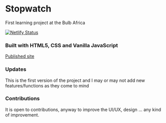 # Stopwatch
First learning project at the Bulb Africa

[![Netlify Status](https://api.netlify.com/api/v1/badges/b70d69aa-4280-4865-b542-294f60273275/deploy-status)](https://app.netlify.com/sites/mjstopwatch/deploys)

### Built with HTML5, CSS and Vanilla JavaScript
[Published site](https://morganjay.github.io/Ubiquitous-Stopwatch/)

### Updates
This is the first version of the project and I may or may not add new features/functions as they come to mind

### Contributions
It is open to contributions, anyway to improve the UI/UX, design ... any kind of improvement.

